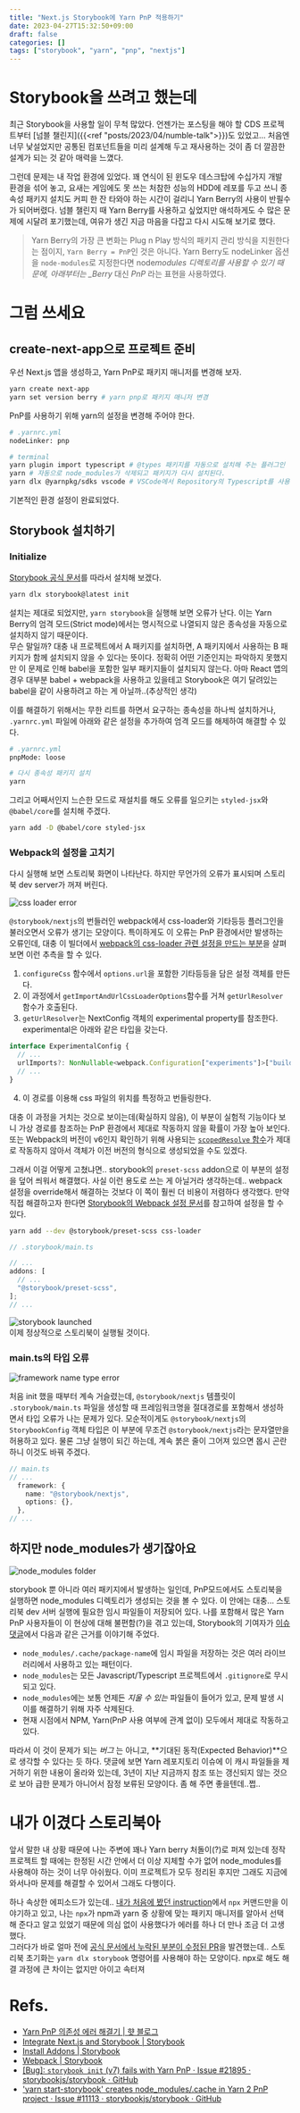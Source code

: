 ```yaml
---
title: "Next.js Storybook에 Yarn PnP 적용하기"
date: 2023-04-27T15:32:50+09:00
draft: false
categories: []
tags: ["storybook", "yarn", "pnp", "nextjs"]
---
```


# Storybook을 쓰려고 했는데

최근 Storybook을 사용할 일이 무척 많았다. 언젠가는 포스팅을 해야 할 CDS 프로젝트부터 [넘블 챌린지]({{<ref "posts/2023/04/numble-talk">}})도 있었고... 처음엔 너무 낯설었지만 공통된 컴포넌트들을 미리 설계해 두고 재사용하는 것이 좀 더 깔끔한 설계가 되는 것 같아 매력을 느꼈다.

그런데 문제는 내 작업 환경에 있었다. 꽤 연식이 된 윈도우 데스크탑에 수십가지 개발 환경을 섞어 놓고, 요새는 게임에도 못 쓰는 처참한 성능의 HDD에 레포를 두고 쓰니 종속성 패키지 설치도 커피 한 잔 타와야 하는 시간이 걸리니 Yarn Berry의 사용이 반필수가 되어버렸다. 넘블 챌린지 때 Yarn Berry를 사용하고 싶었지만 애석하게도 수 많은 문제에 시달려 포기했는데, 여유가 생긴 지금 마음을 다잡고 다시 시도해 보기로 했다.

> Yarn Berry의 가장 큰 변화는 Plug n Play 방식의 패키지 관리 방식을 지원한다는 점이지, `Yarn Berry = PnP`인 것은 아니다. Yarn Berry도 nodeLinker 옵션을 `node-modules`로 지정한다면 node*modules 디렉토리를 사용할 수 있기 때문에, 아래부터는 \_Berry* 대신 _PnP_ 라는 표현을 사용하였다.

# 그럼 쓰세요

## create-next-app으로 프로젝트 준비

우선 Next.js 앱을 생성하고, Yarn PnP로 패키지 매니저를 변경해 보자.

```zsh
yarn create next-app
yarn set version berry # yarn pnp로 패키지 매니저 변경
```

PnP를 사용하기 위해 yarn의 설정을 변경해 주어야 한다.

```zsh
# .yarnrc.yml
nodeLinker: pnp

# terminal
yarn plugin import typescript # @types 패키지를 자동으로 설치해 주는 플러그인
yarn # 자동으로 node_modules가 삭제되고 패키지가 다시 설치된다.
yarn dlx @yarnpkg/sdks vscode # VSCode에서 Repository의 Typescript를 사용하기 위한 명령어
```

기본적인 환경 설정이 완료되었다.

## Storybook 설치하기

### Initialize

[Storybook 공식 문서](https://storybook.js.org/docs/react/migration-guide#automatic-upgrade)를 따라서 설치해 보겠다.

```zsh
yarn dlx storybook@latest init
```

설치는 제대로 되었지만, `yarn storybook`을 실행해 보면 오류가 난다. 이는 Yarn Berry의 엄격 모드(Strict mode)에서는 명시적으로 나열되지 않은 종속성을 자동으로 설치하지 않기 때문이다.  
무슨 말일까? 대충 내 프로젝트에서 A 패키지를 설치하면, A 패키지에서 사용하는 B 패키지가 함께 설치되지 않을 수 있다는 뜻이다. 정확히 어떤 기준인지는 파악하지 못했지만 이 문제로 인해 babel을 포함한 일부 패키지들이 설치되지 않는다. 아마 React 앱의 경우 대부분 babel + webpack을 사용하고 있을테고 Storybook은 여기 달려있는 babel을 같이 사용하려고 하는 게 아닐까..(추상적인 생각)

이를 해결하기 위해서는 무한 리트를 하면서 요구하는 종속성을 하나씩 설치하거나, `.yarnrc.yml` 파일에 아래와 같은 설정을 추가하여 엄격 모드를 해제하여 해결할 수 있다.

```zsh
# .yarnrc.yml
pnpMode: loose

# 다시 종속성 패키지 설치
yarn
```

그리고 어째서인지 느슨한 모드로 재설치를 해도 오류를 일으키는 `styled-jsx`와 `@babel/core`를 설치해 주겠다.

```zsh
yarn add -D @babel/core styled-jsx
```

### Webpack의 설정을 고치기

다시 실행해 보면 스토리북 화면이 나타난다. 하지만 무언가의 오류가 표시되며 스토리북 dev server가 꺼져 버린다.

![css loader error](/images/posts/2023/04/nextjs-storybook-with-pnp/02.png)

`@storybook/nextjs`의 번들러인 webpack에서 css-loader와 기타등등 플러그인을 불러오면서 오류가 생기는 모양이다. 특이하게도 이 오류는 PnP 환경에서만 발생하는 오류인데, 대충 이 빌더에서 [webpack의 css-loader 관련 설정을 만드는 부분](https://github.com/storybookjs/storybook/blob/next/code/frameworks/nextjs/src/css/webpack.ts#L71)을 살펴보면 이런 추측을 할 수 있다.

1. `configureCss` 함수에서 `options.url`을 포함한 기타등등을 담은 설정 객체를 만든다.
2. 이 과정에서 `getImportAndUrlCssLoaderOptions`함수를 거쳐 `getUrlResolver` 함수가 호출된다.
3. `getUrlResolver`는 NextConfig 객체의 experimental property를 참조한다. experimental은 아래와 같은 타입을 갖는다.

```ts
interface ExperimentalConfig {
  // ...
  urlImports?: NonNullable<webpack.Configuration["experiments"]>["buildHttp"];
  // ...
}
```

4. 이 경로를 이용해 css 파일의 위치를 특정하고 번들링한다.

대충 이 과정을 거치는 것으로 보이는데(확실하지 않음), 이 부분이 실험적 기능이다 보니 가상 경로를 참조하는 PnP 환경에서 제대로 작동하지 않을 확률이 가장 높아 보인다.
또는 Webpack의 버전이 v6인지 확인하기 위해 사용되는 [`scopedResolve` 함수](https://github.com/storybookjs/storybook/blob/next/code/frameworks/nextjs/src/utils.ts#L96)가 제대로 작동하지 않아서 객체가 이전 버전의 형식으로 생성되었을 수도 있겠다.

그래서 이걸 어떻게 고쳤냐면.. storybook의 `preset-scss` addon으로 이 부분의 설정을 덮어 씌워서 해결했다. 사실 이런 용도로 쓰는 게 아닐거라 생각하는데.. webpack 설정을 override해서 해결하는 것보다 이 쪽이 훨씬 더 비용이 저렴하다 생각했다. 만약 직접 해결하고자 한다면 [Storybook의 Webpack 설정 문서](https://storybook.js.org/docs/react/builders/webpack)를 참고하여 설정을 할 수 있다.

```zsh
yarn add --dev @storybook/preset-scss css-loader
```

```typescript
// .storybook/main.ts

// ...
addons: [
  // ...
  "@storybook/preset-scss",
];
// ...
```

![storybook launched](/images/posts/2023/04/nextjs-storybook-with-pnp/03.png)  
이제 정상적으로 스토리북이 실행될 것이다.

### main.ts의 타입 오류

![framework name type error](/images/posts/2023/04/nextjs-storybook-with-pnp/01.png)

처음 init 했을 때부터 계속 거슬렸는데, `@storybook/nextjs` 템플릿이 `.storybook/main.ts` 파일을 생성할 때 프레임워크명을 절대경로를 포함해서 생성하면서 타입 오류가 나는 문제가 있다. 모순적이게도 `@storybook/nextjs`의 `StorybookConfig` 객체 타입은 이 부분에 무조건 `@storybook/nextjs`라는 문자열만을 허용하고 있다. 물론 그냥 실행이 되긴 하는데, 계속 붉은 줄이 그어져 있으면 몹시 곤란하니 이것도 바꿔 주겠다.

```typescript
// main.ts
// ...
  framework: {
    name: "@storybook/nextjs",
    options: {},
  },
// ...
```

## 하지만 node_modules가 생기잖아요

![node_modules folder](/images/posts/2023/04/nextjs-storybook-with-pnp/04.png)

storybook 뿐 아니라 여러 패키지에서 발생하는 일인데, PnP모드에서도 스토리북을 실행하면 node_modules 디렉토리가 생성되는 것을 볼 수 있다. 이 안에는 대충... 스토리북 dev 서버 실행에 필요한 임시 파일들이 저장되어 있다. 나를 포함해서 많은 Yarn PnP 사용자들이 이 현상에 대해 불편함(?)을 겪고 있는데, Storybook의 기여자가 [이슈 댓글](https://github.com/storybookjs/storybook/issues/11113#issuecomment-642851848)에서 다음과 같은 근거를 이야기해 주었다.

- `node_modules/.cache/package-name`에 임시 파일을 저장하는 것은 여러 라이브러리에서 사용하고 있는 패턴이다.
- `node_modules`는 모든 Javascript/Typescript 프로젝트에서 `.gitignore`로 무시되고 있다.
- `node_modules`에는 보통 언제든 _지울 수 있는_ 파일들이 들어가 있고, 문제 발생 시 이를 해결하기 위해 자주 삭제된다.
- 현재 시점에서 NPM, Yarn(PnP 사용 여부에 관계 없이) 모두에서 제대로 작동하고 있다.

따라서 이 것이 문제가 되는 _버그_ 는 아니고, **기대된 동작(Expected Behavior)**으로 생각할 수 있다는 듯 하다. 댓글에 보면 Yarn 레포지토리 이슈에 이 캐시 파일들을 제거하기 위한 내용이 올라와 있는데, 3년이 지난 지금까지 참조 또는 갱신되지 않는 것으로 보아 급한 문제가 아니어서 잠정 보류된 모양이다. 좀 해 주면 좋을텐데..쩝..

# 내가 이겼다 스토리북아

앞서 말한 내 상황 때문에 나는 주변에 꽤나 Yarn berry 처돌이(?)로 퍼져 있는데 정작 프로젝트 할 때에는 한정된 시간 안에서 더 이상 지체할 수가 없어 node_modules를 사용해야 하는 것이 너무 아쉬웠다. 이미 프로젝트가 모두 정리된 후지만 그래도 지금에 와서나마 문제를 해결할 수 있어서 그래도 다행이다.

하나 속상한 에피소드가 있는데.. [내가 처음에 봤던 instruction](https://storybook.js.org/recipes/next)에서 `npx` 커맨드만을 이야기하고 있고, 나는 `npx`가 npm과 yarn 중 상황에 맞는 패키지 매니저를 알아서 선택해 준다고 알고 있었기 때문에 의심 없이 사용했다가 에러를 하나 더 만나 조금 더 고생했다.  
그러다가 바로 얼마 전에 [공식 문서에서 누락된 부분이 수정된 PR](https://github.com/storybookjs/storybook/issues/21895)을 발견했는데.. 스토리북 초기화는 `yarn dlx storybook` 명령어를 사용해야 하는 모양이다. npx로 해도 해결 과정에 큰 차이는 없지만 아이고 속터져

# Refs.

- [Yarn PnP 의존성 에러 해결기 | 햣 블로그](https://woong-jae.com/projects/220711-pnp-dependency-error)
- [Integrate Next.js and Storybook | Storybook](https://storybook.js.org/recipes/next)
- [Install Addons | Storybook](https://storybook.js.org/docs/react/addons/install-addons#using-preset-addons)
- [Webpack | Storybook](https://storybook.js.org/docs/react/builders/webpack)
- [[Bug]: `storybook init` (v7) fails with Yarn PnP · Issue #21895 · storybookjs/storybook · GitHub](https://github.com/storybookjs/storybook/issues/21895)
- ['yarn start-storybook' creates node_modules/.cache in Yarn 2 PnP project · Issue #11113 · storybookjs/storybook · GitHub](https://github.com/storybookjs/storybook/issues/11113)

